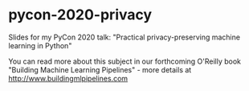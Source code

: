 # pycon-2020-privacy
Slides for my PyCon 2020 talk: "Practical privacy-preserving machine learning in Python"

You can read more about this subject in our forthcoming O'Reilly book "Building Machine Learning Pipelines" - more details at http://www.buildingmlpipelines.com
